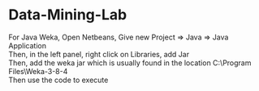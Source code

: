 # Data-Mining-Lab
For Java Weka,
Open Netbeans, Give new Project => Java => Java Application
<br>
Then, in the left panel, right click on Libraries, add Jar
<br>
Then, add the weka jar which is usually found in the location C:\Program Files\Weka-3-8-4
<br>
Then use the code to execute
